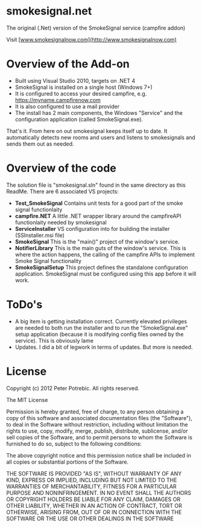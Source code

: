 # **smokesignal.net** #

The original (.Net) version of the SmokeSignal service (campfire addon)

Visit [www.smokesignalnow.com](http://www.smokesignalnow.com)


# **Overview of the Add-on** #
- Built using Visual Studio 2010, targets on .NET 4
- SmokeSignal is installed on a single host (Windows 7+)
- It is configured to access your desired campfire, 
  e.g. https://myname.campfirenow.com
- It is also configured to use a mail provider
- The install has 2 main components, the Windows "Service" and the
  configuration application (called SmokeSignal.exe). 

That's it. From here on out smokesignal keeps itself up to date. It automatically
detects new rooms and users and listens to smokesignals and sends them out as
needed.



# **Overview of the code** #
The solution file is "smokesignal.sln" found in the same directory as this ReadMe. There are 6 associated VS projects:

- **Test_SmokeSignal**
   Contains unit tests for a good part of the smoke signal functionlaity
- **campfire.NET**
   A little .NET wrapper library around the campfireAPI functionlaity needed 
   by smokesignal
- **ServiceInstaller**
   VS configuration into for building the installer (SSInstaller.msi file)
- **SmokeSignal**
   This is the "main()" project of the window's service.
- **NotifierLibrary**
   This is the main guts of the window's service. This is where the action
   happens, the calling of the campfire APIs to implement Smoke Signal 
   functionality
- **SmokeSignalSetup**
   This project defines the standalone configuration application. SmokeSignal
   must be configured using this app before it will work.

# **ToDo's** #
- A big item is getting installation correct. Currently elevated privileges are needed to both
  run the installer and to run the "SmokeSignal.exe" setup application (because it is modifying config
  files owned by the service). This is obviously lame
- Updates. I did a bit of legwork in terms of updates. But more is needed.


# **License** #
Copyright (c) 2012 Peter Potrebic. All rights reserved.

The MIT License

Permission is hereby granted, free of charge, to any person obtaining a copy
of this software and associated documentation files (the "Software"), to deal
in the Software without restriction, including without limitation the rights
to use, copy, modify, merge, publish, distribute, sublicense, and/or sell
copies of the Software, and to permit persons to whom the Software is
furnished to do so, subject to the following conditions:

The above copyright notice and this permission notice shall be included in
all copies or substantial portions of the Software.

THE SOFTWARE IS PROVIDED "AS IS", WITHOUT WARRANTY OF ANY KIND, EXPRESS OR
IMPLIED, INCLUDING BUT NOT LIMITED TO THE WARRANTIES OF MERCHANTABILITY,
FITNESS FOR A PARTICULAR PURPOSE AND NONINFRINGEMENT. IN NO EVENT SHALL THE
AUTHORS OR COPYRIGHT HOLDERS BE LIABLE FOR ANY CLAIM, DAMAGES OR OTHER
LIABILITY, WHETHER IN AN ACTION OF CONTRACT, TORT OR OTHERWISE, ARISING FROM,
OUT OF OR IN CONNECTION WITH THE SOFTWARE OR THE USE OR OTHER DEALINGS IN
THE SOFTWARE
